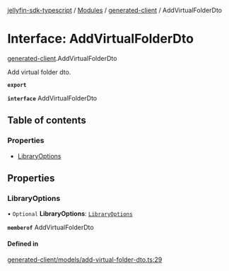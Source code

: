 [jellyfin-sdk-typescript](../README.md) / [Modules](../modules.md) / [generated-client](../modules/generated_client.md) / AddVirtualFolderDto

# Interface: AddVirtualFolderDto

[generated-client](../modules/generated_client.md).AddVirtualFolderDto

Add virtual folder dto.

**`export`**

**`interface`** AddVirtualFolderDto

## Table of contents

### Properties

- [LibraryOptions](generated_client.AddVirtualFolderDto.md#libraryoptions)

## Properties

### LibraryOptions

• `Optional` **LibraryOptions**: [`LibraryOptions`](generated_client.LibraryOptions.md)

**`memberof`** AddVirtualFolderDto

#### Defined in

[generated-client/models/add-virtual-folder-dto.ts:29](https://github.com/thornbill/jellyfin-sdk-typescript/blob/b0f5501/src/generated-client/models/add-virtual-folder-dto.ts#L29)

